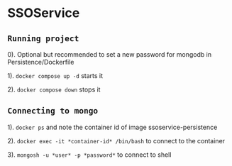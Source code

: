 # SSOService


## `Running project`
0). Optional but recommended to set a new password for mongodb in Persistence/Dockerfile

1). `docker compose up -d` starts it

2). `docker compose down` stops it


## `Connecting to mongo`
1). `docker ps` and note the container id of image ssoservice-persistence

2). `docker exec -it *container-id* /bin/bash` to connect to the container

3). `mongosh -u *user* -p *password*` to connect to shell 
